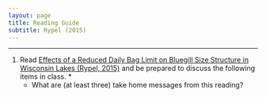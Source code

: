 ```yaml
---
layout: page
title: Reading Guide
subtitle: Rypel (2015)
---
```


----

1. Read [Effects of a Reduced Daily Bag Limit on Bluegill Size Structure in Wisconsin Lakes (Rypel, 2015)](Rypel_2015_BGBagLimits.pdf) and be prepared to discuss the following items in class.
    * 
    * What are (at least three) take home messages from this reading?
